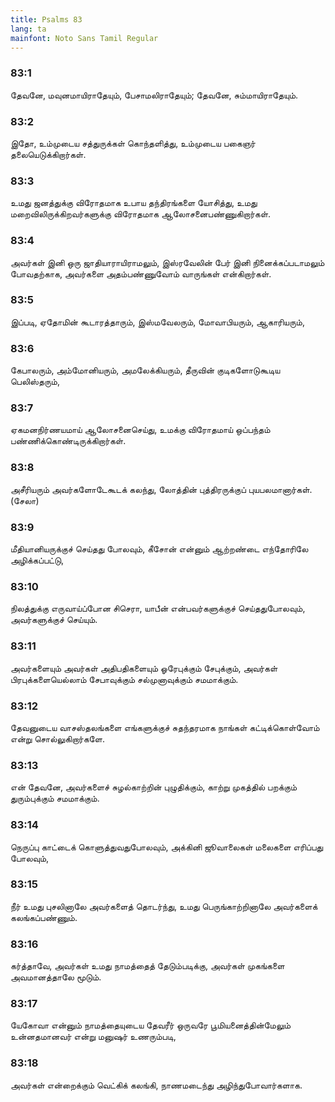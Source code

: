 ```yaml
---
title: Psalms 83
lang: ta
mainfont: Noto Sans Tamil Regular
---
```


###  83:1

தேவனே, மவுனமாயிராதேயும், பேசாமலிராதேயும்; தேவனே, சும்மாயிராதேயும்.

###  83:2

இதோ, உம்முடைய சத்துருக்கள் கொந்தளித்து, உம்முடைய பகைஞர் தலையெடுக்கிறார்கள்.

###  83:3

உமது ஜனத்துக்கு விரோதமாக உபாய தந்திரங்களை யோசித்து, உமது மறைவிலிருக்கிறவர்களுக்கு விரோதமாக ஆலோசனைபண்ணுகிறார்கள்.

###  83:4

அவர்கள் இனி ஒரு ஜாதியாராயிராமலும், இஸ்ரவேலின் பேர் இனி நினைக்கப்படாமலும் போவதற்காக, அவர்களை அதம்பண்ணுவோம் வாருங்கள் என்கிறார்கள்.

###  83:5

இப்படி, ஏதோமின் கூடாரத்தாரும், இஸ்மவேலரும், மோவாபியரும், ஆகாரியரும்,

###  83:6

கேபாலரும், அம்மோனியரும், அமலேக்கியரும், தீருவின் குடிகளோடுகூடிய பெலிஸ்தரும்,

###  83:7

ஏகமனநிர்ணயமாய் ஆலோசனைசெய்து, உமக்கு விரோதமாய் ஒப்பந்தம் பண்ணிக்கொண்டிருக்கிறார்கள்.

###  83:8

அசீரியரும் அவர்களோடேகூடக் கலந்து, லோத்தின் புத்திரருக்குப் புயபலமானார்கள். (சேலா)

###  83:9

மீதியானியருக்குச் செய்தது போலவும், கீசோன் என்னும் ஆற்றண்டை எந்தோரிலே அழிக்கப்பட்டு,

###  83:10

நிலத்துக்கு எருவாய்ப்போன சிசெரா, யாபீன் என்பவர்களுக்குச் செய்ததுபோலவும், அவர்களுக்குச் செய்யும்.

###  83:11

அவர்களையும் அவர்கள் அதிபதிகளையும் ஓரேபுக்கும் சேபுக்கும், அவர்கள் பிரபுக்களையெல்லாம் சேபாவுக்கும் சல்முனாவுக்கும் சமமாக்கும்.

###  83:12

தேவனுடைய வாசஸ்தலங்களை எங்களுக்குச் சுதந்தரமாக நாங்கள் கட்டிக்கொள்வோம் என்று சொல்லுகிறார்களே.

###  83:13

என் தேவனே, அவர்களைச் சுழல்காற்றின் புழுதிக்கும், காற்று முகத்தில் பறக்கும் துரும்புக்கும் சமமாக்கும்.

###  83:14

நெருப்பு காட்டைக் கொளுத்துவதுபோலவும், அக்கினி ஜூவாலைகள் மலைகளை எரிப்பது போலவும்,

###  83:15

நீர் உமது புசலினாலே அவர்களைத் தொடர்ந்து, உமது பெருங்காற்றினாலே அவர்களைக் கலங்கப்பண்ணும்.

###  83:16

கர்த்தாவே, அவர்கள் உமது நாமத்தைத் தேடும்படிக்கு, அவர்கள் முகங்களை அவமானத்தாலே மூடும்.

###  83:17

யேகோவா என்னும் நாமத்தையுடைய தேவரீர் ஒருவரே பூமியனைத்தின்மேலும் உன்னதமானவர் என்று மனுஷர் உணரும்படி,

###  83:18

அவர்கள் என்றைக்கும் வெட்கிக் கலங்கி, நாணமடைந்து அழிந்துபோவார்களாக.

